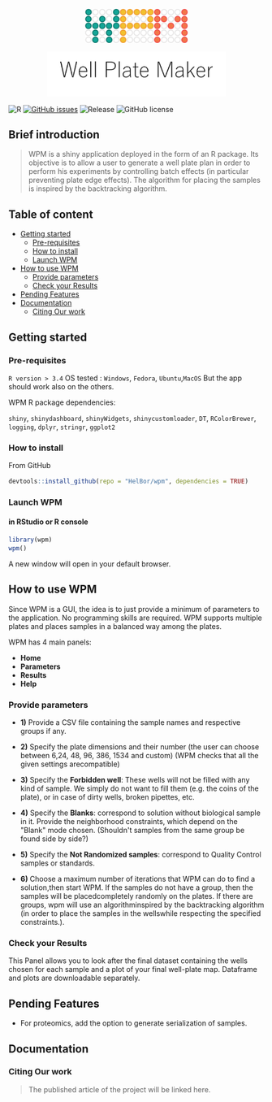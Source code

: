 <p align="center"><img width=40% src="https://github.com/HelBor/wpm/blob/master/inst/wpmApp/www/images/wpm_logo.png"></p>
<p align="center"><img width=70% src="https://github.com/HelBor/wpm/blob/master/inst/wpmApp/www/images/wpm_name.png"></p>


![R](https://img.shields.io/badge/R-v3.4+-blue?style=flat-square)
[![GitHub issues](https://img.shields.io/github/issues/HelBor/wpm?style=flat-square)](https://github.com/HelBor/wpm/blob/issues)
![Release](https://img.shields.io/badge/release-alpha-orange?style=flat-square)
![GitHub license](https://img.shields.io/github/license/HelBor/wpm?style=flat-square)


## Brief introduction

> WPM is a shiny application deployed in the form of an R package.
> Its objective is to allow a user to generate a well plate plan in order to perform his experiments by controlling batch effects (in particular preventing plate edge effects).
> The algorithm for placing the samples is inspired by the backtracking algorithm.

## Table of content
 * [Getting started](https://github.com/HelBor/wpm#getting-started)
   - [Pre-requisites](https://github.com/HelBor/wpm#pre-requisites)
   - [How to install](https://github.com/HelBor/wpm#how-to-install)
   - [Launch WPM](https://github.com/HelBor/wpm#launch-wpm)
 * [How to use WPM](https://github.com/HelBor/wpm#how-to-use-wpm)
   - [Provide parameters](https://github.com/HelBor/wpm#provide-parameters)
   - [Check your Results](https://github.com/HelBor/wpm#check-your-results)
 * [Pending Features](https://github.com/HelBor/wpm#pending-features)
 * [Documentation](https://github.com/HelBor/wpm#documentation)
   - [Citing Our work](https://github.com/HelBor/wpm#citing-our-work)


## Getting started

### Pre-requisites
`R version > 3.4`
OS tested : `Windows`, `Fedora`, `Ubuntu`,`MacOS`
But the app should work also on the others.

WPM R package dependencies:

`shiny`, `shinydashboard`, `shinyWidgets`, `shinycustomloader`, `DT`, 
`RColorBrewer`, `logging`, `dplyr`, `stringr`, `ggplot2`

### How to install

From GitHub
```R
devtools::install_github(repo = "HelBor/wpm", dependencies = TRUE)
```

### Launch WPM

#### in RStudio or R console

```R
library(wpm)
wpm()
```
A new window will open in your default browser.

## How to use WPM

Since WPM is a GUI, the idea is to just provide a minimum of parameters to the application. 
No programming skills are required. WPM supports multiple plates and places samples in a balanced way among the plates.

WPM has 4 main panels:

* __Home__
* __Parameters__
* __Results__
* __Help__


### Provide parameters

- **1)** Provide a CSV file containing the sample names and respective groups if any.

- **2)** Specify the plate dimensions and their number (the user can choose between 6,24,  48,  96,  386,  1534  and  custom)  (WPM  checks  that  all  the  given  settings  arecompatible)

- **3)** Specify the __Forbidden well__: These  wells  will  not  be  filled  with  any  kind  of  sample. We simply do not want to fill them (e.g. the coins of the plate), or in case of dirty wells, broken pipettes, etc.

- **4)** Specify the __Blanks__: correspond to solution without biological sample in it. Provide the neighborhood constraints, which depend on the "Blank" mode chosen. (Shouldn't samples from the same group be found side by side?)

- **5)** Specify the __Not Randomized samples__: correspond to Quality Control samples or standards.

- **6)** Choose a maximum number of iterations that WPM can do to find a solution,then start WPM. If the samples do not have a group, then the samples will be placedcompletely randomly on the plates. If there are groups, wpm will use an algorithminspired by the backtracking algorithm (in order to place the samples in the wellswhile respecting the specified constraints.).


### Check your Results

This Panel allows you to look after the final dataset containing the wells chosen for each sample and a plot of your final well-plate map. Dataframe and plots are downloadable separately.


## Pending Features
* For proteomics, add the option to generate serialization of samples.

## Documentation

### Citing Our work
> The published article of the project will be linked here.